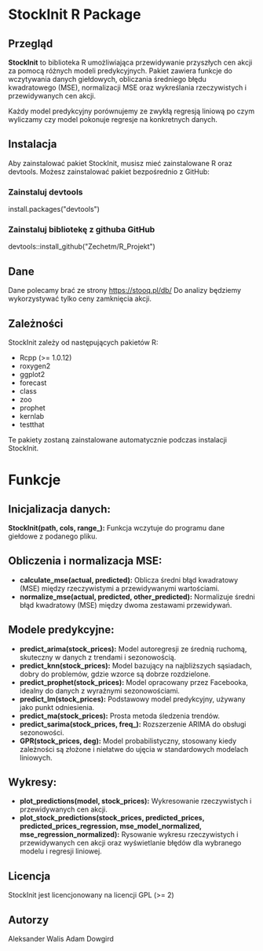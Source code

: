 
# StockInit R Package

## Przegląd
**StockInit** to biblioteka R umożliwiająca przewidywanie przyszłych cen akcji za pomocą różnych modeli predykcyjnych. Pakiet zawiera funkcje do wczytywania danych giełdowych, obliczania średniego błędu kwadratowego (MSE), normalizacji MSE oraz wykreślania rzeczywistych i przewidywanych cen akcji.

Każdy model predykcyjny porównujemy ze zwykłą regresją liniową po czym wyliczamy czy model pokonuje regresje na konkretnych danych.

## Instalacja
Aby zainstalować pakiet StockInit, musisz mieć zainstalowane R oraz devtools. Możesz zainstalować pakiet bezpośrednio z GitHub:


### Zainstaluj devtools
install.packages("devtools")

### Zainstaluj bibliotekę z githuba GitHub
devtools::install_github("Zechetm/R_Projekt")

## Dane
Dane polecamy brać ze strony https://stooq.pl/db/ Do analizy będziemy wykorzystywać tylko ceny zamknięcia akcji.

## Zależności
StockInit zależy od następujących pakietów R:

 - Rcpp (>= 1.0.12)
 - roxygen2
 - ggplot2
 - forecast
 - class
 - zoo
 - prophet
 - kernlab
 - testthat

Te pakiety zostaną zainstalowane automatycznie podczas instalacji StockInit.

# Funkcje

## Inicjalizacja danych:

**StockInit(path, cols, range_):** Funkcja wczytuje do programu dane giełdowe z podanego pliku.

## Obliczenia i normalizacja MSE:

 - **calculate_mse(actual, predicted):** Oblicza średni błąd kwadratowy (MSE) między rzeczywistymi a przewidywanymi wartościami.
 - **normalize_mse(actual, predicted, other_predicted):** Normalizuje średni błąd kwadratowy (MSE) między dwoma zestawami przewidywań.

## Modele predykcyjne:

 - **predict_arima(stock_prices):** Model autoregresji ze średnią ruchomą, skuteczny w danych z trendami i sezonowością.
 - **predict_knn(stock_prices):** Model bazujący na najbliższych sąsiadach, dobry do problemów, gdzie wzorce są dobrze rozdzielone.
 - **predict_prophet(stock_prices):** Model opracowany przez Facebooka, idealny do danych z wyraźnymi sezonowościami.
 - **predict_lm(stock_prices):** Podstawowy model predykcyjny, używany jako punkt odniesienia.
 - **predict_ma(stock_prices):** Prosta metoda śledzenia trendów.
 - **predict_sarima(stock_prices, freq_):** Rozszerzenie ARIMA do obsługi sezonowości.
 - **GPR(stock_prices, deg):** Model probabilistyczny, stosowany kiedy zależności są złożone i niełatwe do ujęcia w standardowych modelach liniowych.

## Wykresy:

 - **plot_predictions(model, stock_prices):** Wykresowanie rzeczywistych i
   przewidywanych cen akcji.
 - **plot_stock_predictions(stock_prices, predicted_prices, predicted_prices_regression, mse_model_normalized,
   mse_regression_normalized):**  Rysowanie wykresu rzeczywistych i przewidywanych cen akcji oraz wyświetlanie błędów dla wybranego modelu i regresji liniowej.

## Licencja
StockInit jest licencjonowany na licencji GPL (>= 2)

## Autorzy
Aleksander Walis
Adam Dowgird